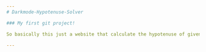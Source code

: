 ```yaml
---
# Darkmode-Hypotenuse-Solver

### My first git project!

So basically this just a website that calculate the hypotenuse of given triangle foot length. We are learning about pythagoras theorem in my school, I thought "why dont just make the calculator to calculate the hypotenuse?", and this is it.

---
```


